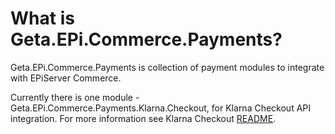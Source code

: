 # What is Geta.EPi.Commerce.Payments?

Geta.EPi.Commerce.Payments is collection of payment modules to integrate with EPiServer Commerce.

Currently there is one module - Geta.EPi.Commerce.Payments.Klarna.Checkout, for Klarna Checkout API integration. For more information see Klarna Checkout [README](https://github.com/Geta/EPi.Commerce.Payments/tree/master/Geta.EPi.Commerce.Payments.Klarna.Checkout).

